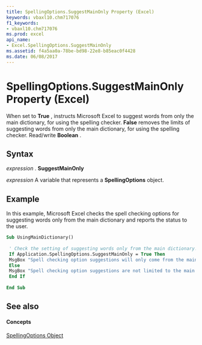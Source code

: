```yaml
---
title: SpellingOptions.SuggestMainOnly Property (Excel)
keywords: vbaxl10.chm717076
f1_keywords:
- vbaxl10.chm717076
ms.prod: excel
api_name:
- Excel.SpellingOptions.SuggestMainOnly
ms.assetid: f4a5aa0a-78be-bd98-22e8-b85eac0f4428
ms.date: 06/08/2017
---
```



# SpellingOptions.SuggestMainOnly Property (Excel)

When set to  **True** , instructs Microsoft Excel to suggest words from only the main dictionary, for using the spelling checker. **False** removes the limits of suggesting words from only the main dictionary, for using the spelling checker. Read/write **Boolean** .


## Syntax

 _expression_ . **SuggestMainOnly**

 _expression_ A variable that represents a **SpellingOptions** object.


## Example

In this example, Microsoft Excel checks the spell checking options for suggesting words only from the main dictionary and reports the status to the user.


```vb
Sub UsingMainDictionary() 
 
 ' Check the setting of suggesting words only from the main dictionary. 
 If Application.SpellingOptions.SuggestMainOnly = True Then 
 MsgBox "Spell checking option suggestions will only come from the main dictionary." 
 Else 
 MsgBox "Spell checking option suggestions are not limited to the main dictionary." 
 End If 
 
End Sub
```


## See also


#### Concepts


[SpellingOptions Object](Excel.SpellingOptions.md)

